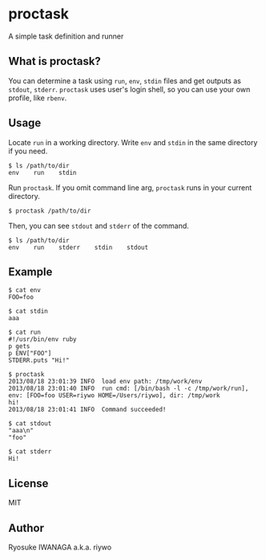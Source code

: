 # proctask

A simple task definition and runner

## What is proctask?

You can determine a task using `run`, `env`, `stdin` files and get outputs as `stdout`, `stderr`. `proctask` uses user's login shell, so you can use your own profile, like `rbenv`.

## Usage

Locate `run` in a working directory. Write `env` and `stdin` in the same directory if you need.

    $ ls /path/to/dir
    env    run    stdin

Run `proctask`. If you omit command line arg, `proctask` runs in your current directory.
    
    $ proctask /path/to/dir

Then, you can see `stdout` and `stderr` of the command.

    $ ls /path/to/dir
    env    run    stderr    stdin    stdout

## Example

    $ cat env
    FOO=foo

    $ cat stdin
    aaa

    $ cat run
    #!/usr/bin/env ruby
    p gets
    p ENV["FOO"]
    STDERR.puts "Hi!"

    $ proctask
    2013/08/18 23:01:39 INFO  load env path: /tmp/work/env
    2013/08/18 23:01:40 INFO  run cmd: [/bin/bash -l -c /tmp/work/run], env: [FOO=foo USER=riywo HOME=/Users/riywo], dir: /tmp/work
    hi!
    2013/08/18 23:01:41 INFO  Command succeeded!

    $ cat stdout
    "aaa\n"
    "foo"

    $ cat stderr
    Hi!

## License

MIT

## Author

Ryosuke IWANAGA a.k.a. riywo
